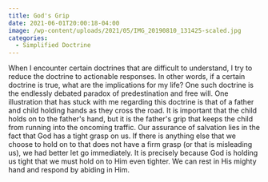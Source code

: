 ```yaml
---
title: God's Grip
date: 2021-06-01T20:00:18-04:00
image: /wp-content/uploads/2021/05/IMG_20190810_131425-scaled.jpg
categories:
  - Simplified Doctrine
---
```


When I encounter certain doctrines that are difficult to understand, I try to reduce the doctrine to actionable responses. In other words, if a certain doctrine is true, what are the implications for my life? One such doctrine is the endlessly debated paradox of predestination and free will. One illustration that has stuck with me regarding this doctrine is that of a father and child holding hands as they cross the road. It is important that the child holds on to the father's hand, but it is the father's grip that keeps the child from running into the oncoming traffic. Our assurance of salvation lies in the fact that God has a tight grasp on us. If there is anything else that we choose to hold on to that does not have a firm grasp (or that is misleading us), we had better let go immediately. It is precisely because God is holding us tight that we must hold on to Him even tighter. We can rest in His mighty hand and respond by abiding in Him.
